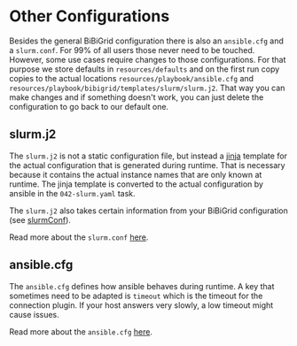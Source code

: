 # Other Configurations
Besides the general BiBiGrid configuration there is also an `ansible.cfg` and a `slurm.conf`.
For 99% of all users those never need to be touched. However, some use cases require changes to those configurations.
For that purpose we store defaults in `resources/defaults` and on the first run copy copies to the actual locations
`resources/playbook/ansible.cfg` and `resources/playbook/bibigrid/templates/slurm/slurm.j2`.
That way you can make changes and if something doesn't work, you can just delete the configuration to go back to our
default one.

## slurm.j2
The `slurm.j2` is not a static configuration file, but instead a [jinja](https://jinja.palletsprojects.com/en/3.1.x/) template for the actual configuration that is
generated during runtime. That is necessary because it contains the actual instance names that are only known at runtime.
The jinja template is converted to the actual configuration by ansible in the `042-slurm.yaml` task.

The `slurm.j2` also takes certain information from your BiBiGrid configuration (see [slurmConf](configuration.md#slurmconf-optional)).

Read more about the `slurm.conf` [here](https://slurm.schedmd.com/slurm.conf.html). 

## ansible.cfg
The `ansible.cfg` defines how ansible behaves during runtime. A key that sometimes need to be adapted is `timeout` which
is the timeout for the connection plugin. If your host answers very slowly, a low timeout might cause issues.

Read more about the `ansible.cfg` [here](https://docs.ansible.com/ansible/latest/reference_appendices/config.html).